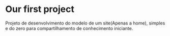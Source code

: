 # Our first project
 Projeto de desenvolvimento do modelo de um site(Apenas a home), simples e do zero para compartilhamento de conhecimento iniciante.
